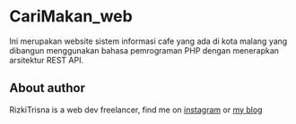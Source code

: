 # CariMakan_web
Ini merupakan website sistem informasi cafe yang ada di kota malang yang dibangun menggunakan bahasa pemrograman PHP dengan menerapkan arsitektur REST API.

<h2>About author</h2>
RizkiTrisna is a web dev freelancer, find me on <a href="https://www.instagram.com/rizkitrisna.ra">instagram</a> or <a href="http://ikitekno.com/">my blog</a>
